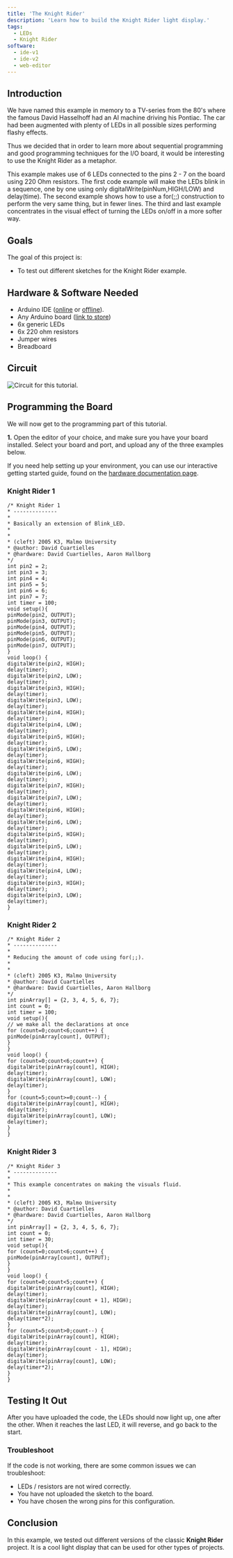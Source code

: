 ```yaml
---
title: 'The Knight Rider'
description: 'Learn how to build the Knight Rider light display.'
tags: 
  - LEDs
  - Knight Rider
software:
  - ide-v1
  - ide-v2
  - web-editor
---
```


## Introduction 

We have named this example in memory to a TV-series from the 80's where the famous David Hasselhoff had an AI machine driving his Pontiac. The car had been augmented with plenty of LEDs in all possible sizes performing flashy effects.

Thus we decided that in order to learn more about sequential programming and good programming techniques for the I/O board, it would be interesting to use the Knight Rider as a metaphor.

This example makes use of 6 LEDs connected to the pins 2 - 7 on the board using 220 Ohm resistors. The first code example will make the LEDs blink in a sequence, one by one using only digitalWrite(pinNum,HIGH/LOW) and delay(time). The second example shows how to use a for(;;) construction to perform the very same thing, but in fewer lines. The third and last example concentrates in the visual effect of turning the LEDs on/off in a more softer way.

## Goals

The goal of this project is:

- To test out different sketches for the Knight Rider example.

## Hardware & Software Needed

- Arduino IDE ([online](https://create.arduino.cc/) or [offline](https://www.arduino.cc/en/main/software)).
- Any Arduino board ([link to store](https://store.arduino.cc/arduino/boards-modules))
- 6x generic LEDs
- 6x 220 ohm resistors
- Jumper wires
- Breadboard

## Circuit

![Circuit for this tutorial.](assets/knight-rider-circuit.jpg)

## Programming the Board

We will now get to the programming part of this tutorial. 

**1.** Open the editor of your choice, and make sure you have your board installed. Select your board and port, and upload any of the three examples below.

If you need help setting up your environment, you can use our interactive getting started guide, found on the [hardware documentation page](https://docs.arduino.cc/).

### Knight Rider 1

```arduino
/* Knight Rider 1
* --------------
*
* Basically an extension of Blink_LED.
*
*
* (cleft) 2005 K3, Malmo University
* @author: David Cuartielles
* @hardware: David Cuartielles, Aaron Hallborg
*/
int pin2 = 2;
int pin3 = 3;
int pin4 = 4;
int pin5 = 5;
int pin6 = 6;
int pin7 = 7;
int timer = 100;
void setup(){
pinMode(pin2, OUTPUT);
pinMode(pin3, OUTPUT);
pinMode(pin4, OUTPUT);
pinMode(pin5, OUTPUT);
pinMode(pin6, OUTPUT);
pinMode(pin7, OUTPUT);
}
void loop() {
digitalWrite(pin2, HIGH);
delay(timer);
digitalWrite(pin2, LOW);
delay(timer);
digitalWrite(pin3, HIGH);
delay(timer);
digitalWrite(pin3, LOW);
delay(timer);
digitalWrite(pin4, HIGH);
delay(timer);
digitalWrite(pin4, LOW);
delay(timer);
digitalWrite(pin5, HIGH);
delay(timer);
digitalWrite(pin5, LOW);
delay(timer);
digitalWrite(pin6, HIGH);
delay(timer);
digitalWrite(pin6, LOW);
delay(timer);
digitalWrite(pin7, HIGH);
delay(timer);
digitalWrite(pin7, LOW);
delay(timer);
digitalWrite(pin6, HIGH);
delay(timer);
digitalWrite(pin6, LOW);
delay(timer);
digitalWrite(pin5, HIGH);
delay(timer);
digitalWrite(pin5, LOW);
delay(timer);
digitalWrite(pin4, HIGH);
delay(timer);
digitalWrite(pin4, LOW);
delay(timer);
digitalWrite(pin3, HIGH);
delay(timer);
digitalWrite(pin3, LOW);
delay(timer);
}
```

### Knight Rider 2

```arduino
/* Knight Rider 2
* --------------
*
* Reducing the amount of code using for(;;).
*
*
* (cleft) 2005 K3, Malmo University
* @author: David Cuartielles
* @hardware: David Cuartielles, Aaron Hallborg
*/
int pinArray[] = {2, 3, 4, 5, 6, 7};
int count = 0;
int timer = 100;
void setup(){
// we make all the declarations at once
for (count=0;count<6;count++) {
pinMode(pinArray[count], OUTPUT);
}
}
void loop() {
for (count=0;count<6;count++) {
digitalWrite(pinArray[count], HIGH);
delay(timer);
digitalWrite(pinArray[count], LOW);
delay(timer);
}
for (count=5;count>=0;count--) {
digitalWrite(pinArray[count], HIGH);
delay(timer);
digitalWrite(pinArray[count], LOW);
delay(timer);
}
}
```

### Knight Rider 3

```arduino
/* Knight Rider 3
* --------------
*
* This example concentrates on making the visuals fluid.
*
*
* (cleft) 2005 K3, Malmo University
* @author: David Cuartielles
* @hardware: David Cuartielles, Aaron Hallborg
*/
int pinArray[] = {2, 3, 4, 5, 6, 7};
int count = 0;
int timer = 30;
void setup(){
for (count=0;count<6;count++) {
pinMode(pinArray[count], OUTPUT);
}
}
void loop() {
for (count=0;count<5;count++) {
digitalWrite(pinArray[count], HIGH);
delay(timer);
digitalWrite(pinArray[count + 1], HIGH);
delay(timer);
digitalWrite(pinArray[count], LOW);
delay(timer*2);
}
for (count=5;count>0;count--) {
digitalWrite(pinArray[count], HIGH);
delay(timer);
digitalWrite(pinArray[count - 1], HIGH);
delay(timer);
digitalWrite(pinArray[count], LOW);
delay(timer*2);
}
}
```

## Testing It Out

After you have uploaded the code, the LEDs should now light up, one after the other. When it reaches the last LED, it will reverse, and go back to the start.

### Troubleshoot

If the code is not working, there are some common issues we can troubleshoot:

- LEDs / resistors are not wired correctly.
- You have not uploaded the sketch to the board.
- You have chosen the wrong pins for this configuration.

## Conclusion

In this example, we tested out different versions of the classic **Knight Rider** project. It is a cool light display that can be used for other types of projects. 